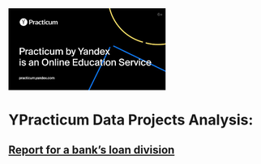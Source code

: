 <img src='.\images\1.png'>

# YPracticum Data Projects Analysis:

## [Report for a bank’s loan division](https://borisaks.github.io/Practicum/Bank's_loan_division_project)




